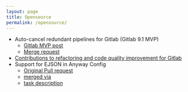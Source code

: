 ```yaml
---
layout: page
title: Opensource
permalink: /opensource/
---
```


- Auto-cancel redundant pipelines for Gitlab (Gitlab 9.1 MVP)
  + [Gitlab MVP post](https://about.gitlab.com/releases/2017/04/22/gitlab-9-1-released/#this-months-most-valuable-person-mvp-is-maxim-rydkin)
  + [Merge request](https://gitlab.com/gitlab-org/gitlab-foss/-/merge_requests/9362)
- [Contributions to refactoring and code quality improvement for Gitlab](https://gitlab.com/gitlab-org/gitlab-foss/-/merge_requests?scope=all&state=merged&author_username=innerwhisper)
- Support for EJSON in Anyway Config
  + [Original Pull request](https://github.com/palkan/anyway_config/pull/109)
  + [merged via](https://github.com/palkan/anyway_config/pull/122)
  + [task description](https://cultofmartians.com/tasks/anyway-config-ejson.html#task)
